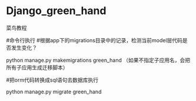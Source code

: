 # Django_green_hand
菜鸟教程


#命令行执行
#根据app下的migrations目录中的记录，检测当前model层代码是否发生变化？

python manage.py makemigrations green_hand        （如果不指定子应用名，会把所有子应用生成迁移脚本）

#把orm代码转换成sql语句去数据库执行

python manage.py migrate green_hand 
